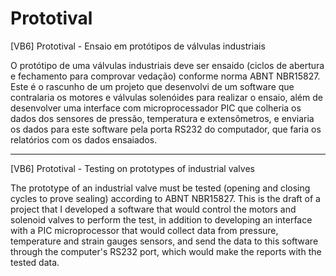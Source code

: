 # Prototival
[VB6] Prototival - Ensaio em protótipos de válvulas industriais

O protótipo de uma válvulas industriais deve ser ensaido (ciclos de abertura e fechamento para comprovar vedação) conforme norma ABNT NBR15827. Este é o rascunho de um projeto que desenvolvi de um software que contralaria os motores e válvulas solenóides para realizar o ensaio, além de desenvolver uma interface com microprocessador PIC que colheria os dados dos sensores de pressão, temperatura e extensômetros, e enviaria os dados para este software pela porta RS232 do computador, que faria os relatórios com os dados ensaiados.

-------------------------------------------------------------
[VB6] Prototival - Testing on prototypes of industrial valves

The prototype of an industrial valve must be tested (opening and closing cycles to prove sealing) according to ABNT NBR15827. This is the draft of a project that I developed a software that would control the motors and solenoid valves to perform the test, in addition to developing an interface with a PIC microprocessor that would collect data from pressure, temperature and strain gauges sensors, and send the data to this software through the computer's RS232 port, which would make the reports with the tested data.
